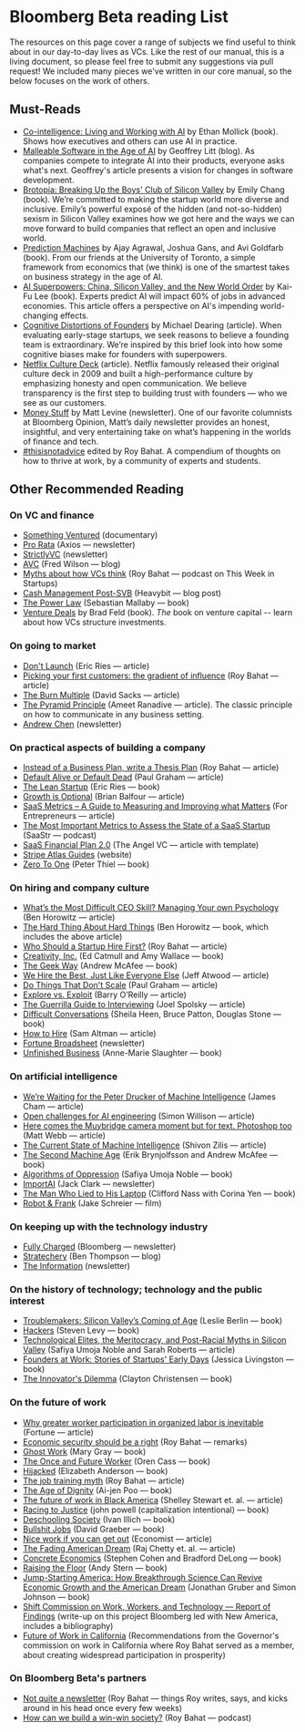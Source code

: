 # Bloomberg Beta reading List

The resources on this page cover a range of subjects we find useful to think about in our day-to-day lives as VCs. Like the rest of our manual, this is a living document, so please feel free to submit any suggestions via pull request! We included many pieces we've written in our core manual, so the below focuses on the work of others.

## Must-Reads

* [Co-intelligence: Living and Working with AI](https://bookshop.org/p/books/co-intelligence-living-and-working-with-ai-ethan-mollick/20812081?ean=9780593716717) by Ethan Mollick (book). Shows how executives and others can use AI in practice.
* [Malleable Software in the Age of AI](https://www.geoffreylitt.com/2023/03/25/llm-end-user-programming.html)  by Geoffrey Litt (blog). As companies compete to integrate AI into their products, everyone asks what's next. Geoffrey's article presents a vision for changes in software development.
* [Brotopia: Breaking Up the Boys' Club of Silicon Valley](https://bookshop.org/p/books/brotopia-breaking-up-the-boys-club-of-silicon-valley-emily-chang/12083505?ean=9780525540175) by Emily Chang (book). We’re committed to making the startup world more diverse and inclusive. Emily’s powerful exposé of the hidden (and not-so-hidden) sexism in Silicon Valley examines how we got here and the ways we can move forward to build companies that reflect an open and inclusive world.
* [Prediction Machines](https://bookshop.org/p/books/prediction-machines-updated-and-expanded-the-simple-economics-of-artificial-intelligence-ajay-agrawal/18058215?ean=9781647824679) by Ajay Agrawal, Joshua Gans, and Avi Goldfarb (book). From our friends at the University of Toronto, a simple framework from economics that (we think) is one of the smartest takes on business strategy in the age of AI.
* [AI Superpowers: China, Silicon Valley, and the New World Order](https://bookshop.org/p/books/ai-superpowers-china-silicon-valley-and-the-new-world-order-kai-fu-lee/6960836) by Kai-Fu Lee (book). Experts predict AI will impact 60% of jobs in advanced economies. This article offers a perspective on AI's impending world-changing effects.
* [Cognitive Distortions of Founders](https://medium.com/@mcgd/the-cognitive-distortions-of-founders-8e96c1edf60b) by Michael Dearing (article). When evaluating early-stage startups, we seek reasons to believe a founding team is extraordinary. We’re inspired by this brief look into how some cognitive biases make for founders with superpowers.
* [Netflix Culture Deck](https://hbr.org/2014/01/how-netflix-reinvented-hr) (article). Netflix famously released their original culture deck in 2009 and built a high-performance culture by emphasizing honesty and open communication. We believe transparency is the first step to building trust with founders — who we see as our customers.
* [Money Stuff](https://www.bloomberg.com/view/topics/money-stuff) by Matt Levine (newsletter). One of our favorite columnists at Bloomberg Opinion, Matt’s daily newsletter provides an honest, insightful, and very entertaining take on what’s happening in the worlds of finance and tech.
* [#thisisnotadvice](https://www.thisisnotadvice.work) edited by Roy Bahat. A compendium of thoughts on how to thrive at work, by a community of experts and students.

## Other Recommended Reading

### On VC and finance
* [Something Ventured](http://www.somethingventuredthemovie.com/) (documentary)
* [Pro Rata](https://www.axios.com/newsletters/axios-pro-rata) (Axios — newsletter)
* [StrictlyVC](https://www.strictlyvc.com/) (newsletter)
* [AVC](https://avc.com/) (Fred Wilson — blog)
* [Myths about how VCs think](https://www.youtube.com/watch?v=VfaUG6OPLk0) (Roy Bahat — podcast on This Week in Startups)
* [Cash Management Post-SVB](https://www.heavybit.com/press/key-banking-cash-management-steps-march-2023) (Heavybit — blog post)
* [The Power Law](https://bookshop.org/p/books/the-power-law-venture-capital-and-the-making-of-the-new-future-sebastian-mallaby/16963670?ean=9780525559993) (Sebastian Mallaby — book)
* [Venture Deals](https://bookshop.org/p/books/venture-deals-be-smarter-than-your-lawyer-and-venture-capitalist-brad-feld/7390385?ean=9781119594826) by Brad Feld (book). *The* book on venture capital -- learn about how VCs structure investments.


### On going to market
* [Don't Launch](http://www.startuplessonslearned.com/2009/03/dont-launch.html) (Eric Ries — article)
* [Picking your first customers: the gradient of influence](https://also.roybahat.com/picking-your-first-customers-the-gradient-of-influence-47858b90adfd) (Roy Bahat — article)
* [The Burn Multiple](https://sacks.substack.com/p/the-burn-multiple-51a7e43cb200) (David Sacks — article) 
* [The Pyramid Principle](https://medium.com/lessons-from-mckinsey/the-pyramid-principle-f0885dd3c5c7) (Ameet Ranadive  — article). The classic principle on how to communicate in any business setting.
* [Andrew Chen](http://andrewchen.co/) (newsletter)

### On practical aspects of building a company
* [Instead of a Business Plan, write a Thesis Plan](https://also.roybahat.com/instead-of-a-business-plan-write-a-thesis-plan-6de9de59daaf) (Roy Bahat — article)
* [Default Alive or Default Dead](http://www.paulgraham.com/aord.html) (Paul Graham — article)
* [The Lean Startup](https://bookshop.org/p/books/the-lean-startup-how-today-s-entrepreneurs-use-continuous-innovation-to-create-radically-successful-businesses-eric-ries/9422262?ean=9780307887894) (Eric Ries — book)
* [Growth is Optional](https://brianbalfour.com/essays/growth-is-optional) (Brian Balfour — article)
* [SaaS Metrics – A Guide to Measuring and Improving what Matters](https://www.forentrepreneurs.com/saas-metrics-2/) (For Entrepreneurs — article)
* [The Most Important Metrics to Assess the State of a SaaS Startup](https://www.saastr.com/saastr-podcast-113-dan-adika-founder-ceo-walkme-shares-the-most-important-metrics-to-assess-the-state-of-a-saas-startup/) (SaaStr — podcast)
* [SaaS Financial Plan 2.0](https://christophjanz.blogspot.com/2016/03/saas-financial-plan-20.html) (The Angel VC — article with template)
* [Stripe Atlas Guides](https://stripe.com/atlas/guides) (website)
* [Zero To One](https://bookshop.org/p/books/zero-to-one-notes-on-startups-or-how-to-build-the-future-peter-thiel/9402001?ean=9780804139298) (Peter Thiel — book)

### On hiring and company culture
* [What’s the Most Difficult CEO Skill? Managing Your own Psychology](https://a16z.com/2011/03/31/whats-the-most-difficult-ceo-skill-managing-your-own-psychology/) (Ben Horowitz — article)
* [The Hard Thing About Hard Things](https://bookshop.org/p/books/the-hard-thing-about-hard-things-building-a-business-when-there-are-no-easy-answers-ben-horowitz/6432758?ean=9780062273208) (Ben Horowitz — book, which includes the above article)
* [Who Should a Startup Hire First?](https://medium.com/newco/who-should-a-startup-hire-first-c12b279814aa) (Roy Bahat — article)
* [Creativity, Inc.](https://bookshop.org/p/books/creativity-inc-the-expanded-edition-overcoming-the-unseen-forces-that-stand-in-the-way-of-true-inspiration-amy-wallace/19439198) (Ed Catmull and Amy Wallace — book)
* [The Geek Way](https://bookshop.org/p/books/the-geek-way-the-radical-mindset-transforming-the-future-of-business-andrew-mcafee/17736562?ean=9780316436700) (Andrew McAfee — book)
* [We Hire the Best, Just Like Everyone Else](https://blog.codinghorror.com/we-hire-the-best-just-like-everyone-else/) (Jeff Atwood — article)
* [Do Things That Don't Scale](http://paulgraham.com/ds.html) (Paul Graham — article)
* [Explore vs. Exploit](https://barryoreilly.com/2015/12/14/lean-pmo-explore-vs-exploit/) (Barry O’Reilly — article)
* [The Guerrilla Guide to Interviewing](https://www.joelonsoftware.com/2006/10/25/the-guerrilla-guide-to-interviewing-version-30/) (Joel Spolsky — article)
* [Difficult Conversations](https://bookshop.org/p/books/difficult-conversations-how-to-discuss-what-matters-most-douglas-stone/11726324?ean=9780143137597) (Sheila Heen, Bruce Patton, Douglas Stone — book)
* [How to Hire](http://blog.samaltman.com/how-to-hire) (Sam Altman — article)
* [Fortune Broadsheet](http://fortune.com/newsletter/broadsheet/) (newsletter)
* [Unfinished Business](https://bookshop.org/p/books/unfinished-business-women-men-work-family-anne-marie-slaughter/11739552?ean=9780812984972) (Anne-Marie Slaughter — book)

### On artificial intelligence
* [We’re Waiting for the Peter Drucker of Machine Intelligence](https://medium.com/@jamescham/were-waiting-for-the-peter-drucker-of-machine-intelligence-9b674191b420) (James Cham — article)
* [Open challenges for AI engineering](https://simonwillison.net/2024/Jun/27/ai-worlds-fair/) (Simon Willison — article)
* [Here comes the Muybridge camera moment but for text. Photoshop too](https://interconnected.org/home/2024/05/31/camera) (Matt Webb — article)
* [The Current State of Machine Intelligence](https://medium.com/@shivon/the-current-state-of-machine-intelligence-f76c20db2fe1) (Shivon Zilis — article)
* [The Second Machine Age](https://bookshop.org/p/books/the-second-machine-age-work-progress-and-prosperity-in-a-time-of-brilliant-technologies-erik-brynjolfsson/8451722?ean=9780393350647) (Erik Brynjolfsson and Andrew McAfee — book)
* [Algorithms of Oppression](https://bookshop.org/p/books/algorithms-of-oppression-how-search-engines-reinforce-racism-safiya-umoja-noble/966821?ean=9781479837243) (Safiya Umoja Noble — book)
* [ImportAI](https://jack-clark.net/) (Jack Clark — newsletter)
* [The Man Who Lied to His Laptop](https://bookshop.org/p/books/the-man-who-lied-to-his-laptop-what-we-can-learn-about-ourselves-from-our-machines-clifford-nass/16644013?ean=9781617230042) (Clifford Nass with Corina Yen — book)
* [Robot & Frank](https://www.imdb.com/title/tt1990314/) (Jake Schreier — film)

### On keeping up with the technology industry
* [Fully Charged](https://www.bloomberg.com/technology) (Bloomberg — newsletter)
* [Stratechery](https://stratechery.com/) (Ben Thompson — blog)
* [The Information](https://www.theinformation.com/newsletter) (newsletter)

### On the history of technology; technology and the public interest
* [Troublemakers: Silicon Valley’s Coming of Age](https://bookshop.org/p/books/troublemakers-silicon-valley-s-coming-of-age-leslie-berlin/7060904?ean=9781451651515) (Leslie Berlin — book)
* [Hackers](https://bookshop.org/p/books/hackers-steven-levy/7862626?ean=9781449388393) (Steven Levy — book)
* [Technological Elites, the Meritocracy, and Post-Racial Myths in Silicon Valley](https://escholarship.org/uc/item/7z3629nh) (Safiya Umoja Noble and Sarah Roberts — article)
* [Founders at Work: Stories of Startups' Early Days](https://bookshop.org/p/books/founders-at-work-stories-of-startups-early-days-jessica-livingston/7456731?ean=9781430210788) (Jessica Livingston — book)
* [The Innovator's Dilemma](https://bookshop.org/p/books/the-innovator-s-dilemma-when-new-technologies-cause-great-firms-to-fail-clayton-m-christensen/15277786?ean=9781633691780) (Clayton Christensen — book)

### On the future of work
* [Why greater worker participation in organized labor is inevitable](https://fortune.com/2021/12/02/unions-greater-worker-participation-organized-labor-inevitable-seiu-tech-industry/) (Fortune — article)
* [Economic security should be a right](https://also.roybahat.com/economic-security-should-be-a-right-d0789e89d1c4) (Roy Bahat — remarks)
* [Ghost Work](https://bookshop.org/p/books/ghost-work-how-to-stop-silicon-valley-from-building-a-new-global-underclass-mary-l-gray/16009336?ean=9781328566249) (Mary Gray — book)
* [The Once and Future Worker](https://bookshop.org/p/books/the-once-and-future-worker-a-vision-for-the-renewal-of-work-in-america-oren-cass/10798311?ean=9781641771047) (Oren Cass — book)
* [Hijacked](https://bookshop.org/p/books/hijacked-how-neoliberalism-turned-the-work-ethic-against-workers-and-how-workers-can-take-it-back-elizabeth-anderson/19594757?ean=9781009275439) (Elizabeth Anderson — book)
* [The job training myth](https://also.roybahat.com/the-job-training-myth-1302ce5b7f5) (Roy Bahat — article)
* [The Age of Dignity](https://bookshop.org/p/books/the-age-of-dignity-preparing-for-the-elder-boom-in-a-changing-america-ai-jen-poo/7400570?ean=9781620970386) (Ai-jen Poo — book)
* [The future of work in Black America](https://www.mckinsey.com/featured-insights/future-of-work/the-future-of-work-in-black-america#) (Shelley Stewart et. al. — article)
* [Racing to Justice](https://bookshop.org/p/books/racing-to-justice-transforming-our-conceptions-of-self-and-other-to-build-an-inclusive-society-john-a-powell/19057790?ean=9780253017710) (john powell (capitalization intentional) — book)
* [Deschooling Society](https://bookshop.org/p/books/deschooling-society-revised-ivan-illich/10309615?ean=9780714508795) (Ivan Illich — book)
* [Bullshit Jobs](https://bookshop.org/p/books/bullshit-jobs-a-theory-david-graeber/6692761?ean=9781501143335) (David Graeber — book)
* [Nice work if you can get out](https://www.economist.com/finance-and-economics/2014/04/22/nice-work-if-you-can-get-out) (Economist — article)
* [The Fading American Dream](https://www.nber.org/papers/w22910) (Raj Chetty et. al. — article)
* [Concrete Economics](https://bookshop.org/p/books/concrete-economics-the-hamilton-approach-to-economic-growth-and-policy-stephen-s-cohen/10608749?ean=9781422189818) (Stephen Cohen and Bradford DeLong — book)
* [Raising the Floor](https://bookshop.org/p/books/raising-the-floor-how-a-universal-basic-income-can-renew-our-economy-and-rebuild-the-american-dream-andy-stern/7341317?ean=9781610396257) (Andy Stern — book)
* [Jump-Starting America: How Breakthrough Science Can Revive Economic Growth and the American Dream](https://bookshop.org/p/books/jump-starting-america-how-breakthrough-science-can-revive-economic-growth-and-the-american-dream-simon-johnson/18831522?ean=9781541762480) (Jonathan Gruber and Simon Johnson — book)
* [Shift Commission on Work, Workers, and Technology — Report of Findings](https://docsend.com/view/4wizcjb) (write-up on this project Bloomberg led with New America, includes a bibliography)
* [Future of Work in California](https://www.labor.ca.gov/wp-content/uploads/sites/338/2021/02/ca-future-of-work-report.pdf) (Recommendations from the Governor's commission on work in California where Roy Bahat served as a member, about creating widespread participation in prosperity)

### On Bloomberg Beta's partners
* [Not quite a newsletter](https://roybahat.us3.list-manage.com/subscribe?u=3363c1a2867cfc4e7e8619f51&id=efdffdf9e5) (Roy Bahat — things Roy writes, says, and kicks around in his head once every few weeks)
* [How can we build a win-win society?](https://www.youtube.com/watch?v=u8lS1aDjvkc) (Roy Bahat — podcast)

